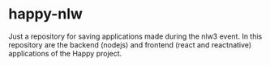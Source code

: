 # happy-nlw
Just a repository for saving applications made during the nlw3 event.  In this repository are the backend (nodejs) and frontend (react and reactnative) applications of the Happy project.
